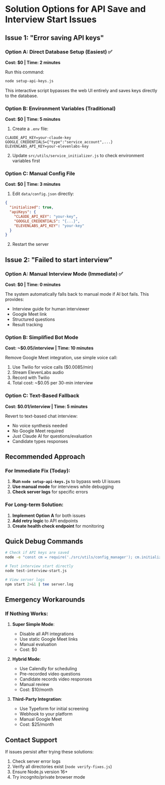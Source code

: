 # Solution Options for API Save and Interview Start Issues

## Issue 1: "Error saving API keys"

### Option A: Direct Database Setup (Easiest) ✅
**Cost: $0 | Time: 2 minutes**

Run this command:
```bash
node setup-api-keys.js
```

This interactive script bypasses the web UI entirely and saves keys directly to the database.

### Option B: Environment Variables (Traditional) 
**Cost: $0 | Time: 5 minutes**

1. Create a `.env` file:
```env
CLAUDE_API_KEY=your-claude-key
GOOGLE_CREDENTIALS={"type":"service_account",...}
ELEVENLABS_API_KEY=your-elevenlabs-key
```

2. Update `src/utils/service_initializer.js` to check environment variables first

### Option C: Manual Config File
**Cost: $0 | Time: 3 minutes**

1. Edit `data/config.json` directly:
```json
{
  "initialized": true,
  "apiKeys": {
    "CLAUDE_API_KEY": "your-key",
    "GOOGLE_CREDENTIALS": "{...}",
    "ELEVENLABS_API_KEY": "your-key"
  }
}
```

2. Restart the server

## Issue 2: "Failed to start interview"

### Option A: Manual Interview Mode (Immediate) ✅
**Cost: $0 | Time: 0 minutes**

The system automatically falls back to manual mode if AI bot fails. This provides:
- Interview guide for human interviewer
- Google Meet link
- Structured questions
- Result tracking

### Option B: Simplified Bot Mode
**Cost: ~$0.05/interview | Time: 10 minutes**

Remove Google Meet integration, use simple voice call:
1. Use Twilio for voice calls ($0.0085/min)
2. Stream ElevenLabs audio
3. Record with Twilio
4. Total cost: ~$0.05 per 30-min interview

### Option C: Text-Based Fallback
**Cost: $0.01/interview | Time: 5 minutes**

Revert to text-based chat interview:
- No voice synthesis needed
- No Google Meet required
- Just Claude AI for questions/evaluation
- Candidate types responses

## Recommended Approach

### For Immediate Fix (Today):
1. **Run `node setup-api-keys.js`** to bypass web UI issues
2. **Use manual mode** for interviews while debugging
3. **Check server logs** for specific errors

### For Long-term Solution:
1. **Implement Option A** for both issues
2. **Add retry logic** to API endpoints
3. **Create health check endpoint** for monitoring

## Quick Debug Commands

```bash
# Check if API keys are saved
node -e "const cm = require('./src/utils/config_manager'); cm.initialize().then(() => cm.getApiKeys()).then(console.log)"

# Test interview start directly
node test-interview-start.js

# View server logs
npm start 2>&1 | tee server.log
```

## Emergency Workarounds

### If Nothing Works:

1. **Super Simple Mode**:
   - Disable all API integrations
   - Use static Google Meet links
   - Manual evaluation
   - Cost: $0

2. **Hybrid Mode**:
   - Use Calendly for scheduling
   - Pre-recorded video questions
   - Candidate records video responses
   - Manual review
   - Cost: $10/month

3. **Third-Party Integration**:
   - Use Typeform for initial screening
   - Webhook to your platform
   - Manual Google Meet
   - Cost: $25/month

## Contact Support

If issues persist after trying these solutions:
1. Check server error logs
2. Verify all directories exist (`node verify-fixes.js`)
3. Ensure Node.js version 16+
4. Try incognito/private browser mode